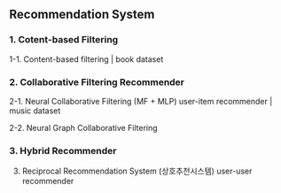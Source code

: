 ## Recommendation System 

### 1. Cotent-based Filtering

1-1. Content-based filtering | book dataset

### 2. Collaborative Filtering Recommender

2-1. Neural Collaborative Filtering (MF + MLP) user-item recommender | music dataset 

2-2. Neural Graph Collaborative Filtering

### 3. Hybrid Recommender
3. Reciprocal Recommendation System (상호추천시스템) user-user recommender 


